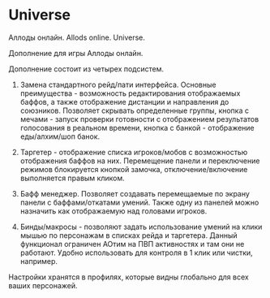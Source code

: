# Universe
Аллоды онлайн. Allods online. Universe.

Дополнение для игры Аллоды онлайн.

Дополнение состоит из четырех подсистем.

    
1) Замена стандартного рейд/пати интерфейса. Основные преимущества - возможность редактирования
отображаемых баффов, а также отображение дистанции и направления до союзников. Позволяет скрывать
определенные группы, кнопка с мечами - запуск проверки готовности с отображением результатов
голосования в реальном времени, кнопка с банкой - отображение еды/алхим/шоп банок.
     
2) Таргетер - отображение списка игроков/мобов с возможностью отображения баффов на них. Перемещение панели и переключение режимов блокируется кнопкой замочка, отключение/включение выполняется правым кликом.
     
3) Бафф менеджер. Позволяет создавать перемещаемые по экрану панели с баффами/откатами умений. Также одну из панелей можно назначить как отображаемую над головами игроков.
     
4) Бинды/макросы - позволяют задать использование умений на клики мышью по персонажам в списках рейда и таргетера. Данный функционал ограничен АОтим на ПВП активностях и там они не работают. Удобно использовать для контроля в 1 клик или чистки, например.

Настройки хранятся в профилях, которые видны глобально для всех ваших персонажей. 
